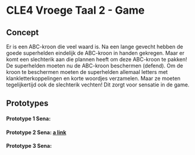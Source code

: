 # CLE4 Vroege Taal 2 - Game

## Concept
Er is een ABC-kroon die veel waard is. Na een lange gevecht hebben de goede superhelden eindelijk de ABC-kroon in handen gekregen. Maar er komt een slechterik aan die plannen heeft om deze ABC-kroon te pakken! De superhelden moeten nu de ABC-kroon beschermen (defend). Om de kroon te beschermen moeten de superhelden allemaal letters met klankletterkoppelingen en korte woordjes verzamelen. Maar ze moeten tegelijkertijd ook de slechterik vechten! Dit zorgt voor sensatie in de game.

## Prototypes
#### Prototype 1 Sena:
#### Prototype 2 Sena: [a link](https://github.com/senalisa/repo/blob/branch/other_file.md)
#### Prototype 3 Sena: 

